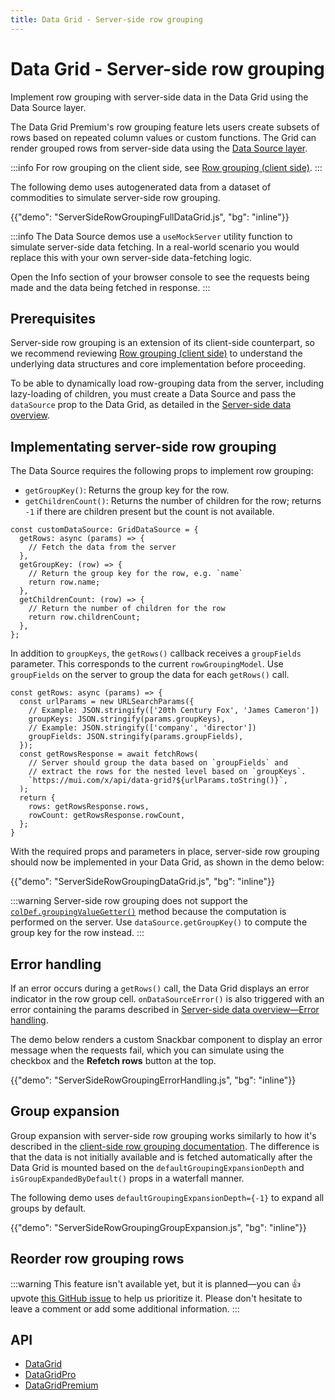 ```yaml
---
title: Data Grid - Server-side row grouping
---
```


# Data Grid - Server-side row grouping [<span class="plan-premium"></span>](/x/introduction/licensing/#premium-plan 'Premium plan')

<p class="description">Implement row grouping with server-side data in the Data Grid using the Data Source layer.</p>

The Data Grid Premium's row grouping feature lets users create subsets of rows based on repeated column values or custom functions.
The Grid can render grouped rows from server-side data using the [Data Source layer](/x/react-data-grid/server-side-data/#the-solution-the-data-source-layer).

:::info
For row grouping on the client side, see [Row grouping (client side)](/x/react-data-grid/row-grouping/).
:::

The following demo uses autogenerated data from a dataset of commodities to simulate server-side row grouping.

{{"demo": "ServerSideRowGroupingFullDataGrid.js", "bg": "inline"}}

:::info
The Data Source demos use a `useMockServer` utility function to simulate server-side data fetching.
In a real-world scenario you would replace this with your own server-side data-fetching logic.

Open the Info section of your browser console to see the requests being made and the data being fetched in response.
:::

## Prerequisites

Server-side row grouping is an extension of its client-side counterpart, so we recommend reviewing [Row grouping (client side)](/x/react-data-grid/row-grouping/) to understand the underlying data structures and core implementation before proceeding.

To be able to dynamically load row-grouping data from the server, including lazy-loading of children, you must create a Data Source and pass the `dataSource` prop to the Data Grid, as detailed in the [Server-side data overview](/x/react-data-grid/server-side-data/).

## Implementating server-side row grouping

The Data Source requires the following props to implement row grouping:

- `getGroupKey()`: Returns the group key for the row.
- `getChildrenCount()`: Returns the number of children for the row; returns `-1` if there are children present but the count is not available.

```tsx
const customDataSource: GridDataSource = {
  getRows: async (params) => {
    // Fetch the data from the server
  },
  getGroupKey: (row) => {
    // Return the group key for the row, e.g. `name`
    return row.name;
  },
  getChildrenCount: (row) => {
    // Return the number of children for the row
    return row.childrenCount;
  },
};
```

In addition to `groupKeys`, the `getRows()` callback receives a `groupFields` parameter.
This corresponds to the current `rowGroupingModel`.
Use `groupFields` on the server to group the data for each `getRows()` call.

```tsx
const getRows: async (params) => {
  const urlParams = new URLSearchParams({
    // Example: JSON.stringify(['20th Century Fox', 'James Cameron'])
    groupKeys: JSON.stringify(params.groupKeys),
    // Example: JSON.stringify(['company', 'director'])
    groupFields: JSON.stringify(params.groupFields),
  });
  const getRowsResponse = await fetchRows(
    // Server should group the data based on `groupFields` and
    // extract the rows for the nested level based on `groupKeys`.
    `https://mui.com/x/api/data-grid?${urlParams.toString()}`,
  );
  return {
    rows: getRowsResponse.rows,
    rowCount: getRowsResponse.rowCount,
  };
}
```

With the required props and parameters in place, server-side row grouping should now be implemented in your Data Grid, as shown in the demo below:

{{"demo": "ServerSideRowGroupingDataGrid.js", "bg": "inline"}}

:::warning
Server-side row grouping does not support the [`colDef.groupingValueGetter()`](/x/react-data-grid/row-grouping/#using-groupingvaluegetter-for-complex-grouping-value) method because the computation is performed on the server.
Use `dataSource.getGroupKey()` to compute the group key for the row instead.
:::

## Error handling

If an error occurs during a `getRows()` call, the Data Grid displays an error indicator in the row group cell.
`onDataSourceError()` is also triggered with an error containing the params described in [Server-side data overview—Error handling](/x/react-data-grid/server-side-data/#error-handling).

The demo below renders a custom Snackbar component to display an error message when the requests fail, which you can simulate using the checkbox and the **Refetch rows** button at the top.

{{"demo": "ServerSideRowGroupingErrorHandling.js", "bg": "inline"}}

## Group expansion

Group expansion with server-side row grouping works similarly to how it's described in the [client-side row grouping documentation](/x/react-data-grid/row-grouping/#group-expansion).
The difference is that the data is not initially available and is fetched automatically after the Data Grid is mounted based on the `defaultGroupingExpansionDepth` and `isGroupExpandedByDefault()` props in a waterfall manner.

The following demo uses `defaultGroupingExpansionDepth={-1}` to expand all groups by default.

{{"demo": "ServerSideRowGroupingGroupExpansion.js", "bg": "inline"}}

## Reorder row grouping rows

:::warning
This feature isn't available yet, but it is planned—you can 👍 upvote [this GitHub issue](https://github.com/mui/mui-x/issues/18947) to help us prioritize it. Please don't hesitate to leave a comment or add some additional information.
:::

## API

- [DataGrid](/x/api/data-grid/data-grid/)
- [DataGridPro](/x/api/data-grid/data-grid-pro/)
- [DataGridPremium](/x/api/data-grid/data-grid-premium/)
